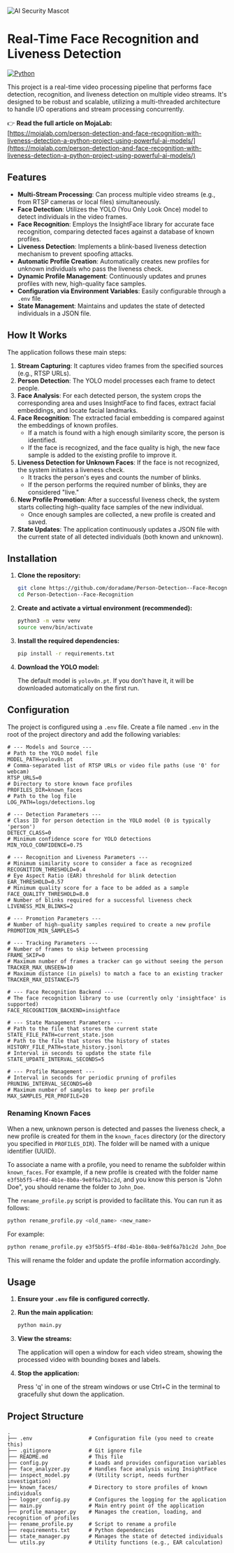 ![AI Security Mascot](https://mojalab.com/content/images/size/w1440/2025/07/Person_and_face_Detection_2.webp)


# Real-Time Face Recognition and Liveness Detection

[![Python](https://img.shields.io/badge/Python-3.9+-blue.svg)](https://www.python.org/)


This project is a real-time video processing pipeline that performs face detection, recognition, and liveness detection on multiple video streams. It's designed to be robust and scalable, utilizing a multi-threaded architecture to handle I/O operations and stream processing concurrently.

👉 **Read the full article on MojaLab:**  
[https://mojalab.com/person-detection-and-face-recognition-with-liveness-detection-a-python-project-using-powerful-ai-models/](https://mojalab.com/person-detection-and-face-recognition-with-liveness-detection-a-python-project-using-powerful-ai-models/)

## Features

*   **Multi-Stream Processing**: Can process multiple video streams (e.g., from RTSP cameras or local files) simultaneously.
*   **Face Detection**: Utilizes the YOLO (You Only Look Once) model to detect individuals in the video frames.
*   **Face Recognition**: Employs the InsightFace library for accurate face recognition, comparing detected faces against a database of known profiles.
*   **Liveness Detection**: Implements a blink-based liveness detection mechanism to prevent spoofing attacks.
*   **Automatic Profile Creation**: Automatically creates new profiles for unknown individuals who pass the liveness check.
*   **Dynamic Profile Management**: Continuously updates and prunes profiles with new, high-quality face samples.
*   **Configuration via Environment Variables**: Easily configurable through a `.env` file.
*   **State Management**: Maintains and updates the state of detected individuals in a JSON file.

## How It Works

The application follows these main steps:

1.  **Stream Capturing**: It captures video frames from the specified sources (e.g., RTSP URLs).
2.  **Person Detection**: The YOLO model processes each frame to detect people.
3.  **Face Analysis**: For each detected person, the system crops the corresponding area and uses InsightFace to find faces, extract facial embeddings, and locate facial landmarks.
4.  **Face Recognition**: The extracted facial embedding is compared against the embeddings of known profiles.
    *   If a match is found with a high enough similarity score, the person is identified.
    *   If the face is recognized, and the face quality is high, the new face sample is added to the existing profile to improve it.
5.  **Liveness Detection for Unknown Faces**: If the face is not recognized, the system initiates a liveness check.
    *   It tracks the person's eyes and counts the number of blinks.
    *   If the person performs the required number of blinks, they are considered "live."
6.  **New Profile Promotion**: After a successful liveness check, the system starts collecting high-quality face samples of the new individual.
    *   Once enough samples are collected, a new profile is created and saved.
7.  **State Updates**: The application continuously updates a JSON file with the current state of all detected individuals (both known and unknown).

## Installation

1.  **Clone the repository:**

    ```bash
    git clone https://github.com/doradame/Person-Detection--Face-Recognition
    cd Person-Detection--Face-Recognition
    ```

2.  **Create and activate a virtual environment (recommended):**

    ```bash
    python3 -m venv venv
    source venv/bin/activate
    ```

3.  **Install the required dependencies:**

    ```bash
    pip install -r requirements.txt
    ```

4.  **Download the YOLO model:**

    The default model is `yolov8n.pt`. If you don't have it, it will be downloaded automatically on the first run.

## Configuration

The project is configured using a `.env` file. Create a file named `.env` in the root of the project directory and add the following variables:

```
# --- Models and Source ---
# Path to the YOLO model file
MODEL_PATH=yolov8n.pt
# Comma-separated list of RTSP URLs or video file paths (use '0' for webcam)
RTSP_URLS=0
# Directory to store known face profiles
PROFILES_DIR=known_faces
# Path to the log file
LOG_PATH=logs/detections.log

# --- Detection Parameters ---
# Class ID for person detection in the YOLO model (0 is typically 'person')
DETECT_CLASS=0
# Minimum confidence score for YOLO detections
MIN_YOLO_CONFIDENCE=0.75

# --- Recognition and Liveness Parameters ---
# Minimum similarity score to consider a face as recognized
RECOGNITION_THRESHOLD=0.4
# Eye Aspect Ratio (EAR) threshold for blink detection
EAR_THRESHOLD=0.57
# Minimum quality score for a face to be added as a sample
FACE_QUALITY_THRESHOLD=8.0
# Number of blinks required for a successful liveness check
LIVENESS_MIN_BLINKS=2

# --- Promotion Parameters ---
# Number of high-quality samples required to create a new profile
PROMOTION_MIN_SAMPLES=5

# --- Tracking Parameters ---
# Number of frames to skip between processing
FRAME_SKIP=0
# Maximum number of frames a tracker can go without seeing the person
TRACKER_MAX_UNSEEN=10
# Maximum distance (in pixels) to match a face to an existing tracker
TRACKER_MAX_DISTANCE=75

# --- Face Recognition Backend ---
# The face recognition library to use (currently only 'insightface' is supported)
FACE_RECOGNITION_BACKEND=insightface

# --- State Management Parameters ---
# Path to the file that stores the current state
STATE_FILE_PATH=current_state.json
# Path to the file that stores the history of states
HISTORY_FILE_PATH=state_history.jsonl
# Interval in seconds to update the state file
STATE_UPDATE_INTERVAL_SECONDS=5

# --- Profile Management ---
# Interval in seconds for periodic pruning of profiles
PRUNING_INTERVAL_SECONDS=60
# Maximum number of samples to keep per profile
MAX_SAMPLES_PER_PROFILE=20
```

### Renaming Known Faces

When a new, unknown person is detected and passes the liveness check, a new profile is created for them in the `known_faces` directory (or the directory you specified in `PROFILES_DIR`). The folder will be named with a unique identifier (UUID).

To associate a name with a profile, you need to rename the subfolder within `known_faces`. For example, if a new profile is created with the folder name `e3f5b5f5-4f8d-4b1e-8b0a-9e8f6a7b1c2d`, and you know this person is "John Doe", you should rename the folder to `John_Doe`.

The `rename_profile.py` script is provided to facilitate this. You can run it as follows:

```bash
python rename_profile.py <old_name> <new_name>
```

For example:

```bash
python rename_profile.py e3f5b5f5-4f8d-4b1e-8b0a-9e8f6a7b1c2d John_Doe
```

This will rename the folder and update the profile information accordingly.

## Usage

1.  **Ensure your `.env` file is configured correctly.**
2.  **Run the main application:**

    ```bash
    python main.py
    ```

3.  **View the streams:**

    The application will open a window for each video stream, showing the processed video with bounding boxes and labels.

4.  **Stop the application:**

    Press 'q' in one of the stream windows or use Ctrl+C in the terminal to gracefully shut down the application.

## Project Structure

```
.
├── .env                  # Configuration file (you need to create this)
├── .gitignore            # Git ignore file
├── README.md             # This file
├── config.py             # Loads and provides configuration variables
├── face_analyzer.py      # Handles face analysis using InsightFace
├── inspect_model.py      # (Utility script, needs further investigation)
├── known_faces/          # Directory to store profiles of known individuals
├── logger_config.py      # Configures the logging for the application
├── main.py               # Main entry point of the application
├── profile_manager.py    # Manages the creation, loading, and recognition of profiles
├── rename_profile.py     # Script to rename a profile
├── requirements.txt      # Python dependencies
├── state_manager.py      # Manages the state of detected individuals
└── utils.py              # Utility functions (e.g., EAR calculation)
```
